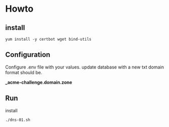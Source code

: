 # Howto

## install

```
yum install -y certbot wget bind-utils
```

## Configuration

Configure .env file with your values.
update database with a new txt domain format should be.

**_acme-challenge.domain.zone**

## Run

install

```bash
./dns-01.sh
```